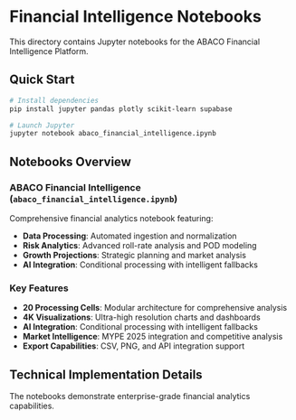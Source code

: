 # Financial Intelligence Notebooks

This directory contains Jupyter notebooks for the ABACO Financial Intelligence Platform.

## Quick Start

```bash
# Install dependencies
pip install jupyter pandas plotly scikit-learn supabase

# Launch Jupyter
jupyter notebook abaco_financial_intelligence.ipynb
```

## Notebooks Overview

### ABACO Financial Intelligence (`abaco_financial_intelligence.ipynb`)

Comprehensive financial analytics notebook featuring:

- **Data Processing**: Automated ingestion and normalization
- **Risk Analytics**: Advanced roll-rate analysis and POD modeling
- **Growth Projections**: Strategic planning and market analysis
- **AI Integration**: Conditional processing with intelligent fallbacks

### Key Features

- **20 Processing Cells**: Modular architecture for comprehensive analysis
- **4K Visualizations**: Ultra-high resolution charts and dashboards
- **AI Integration**: Conditional processing with intelligent fallbacks
- **Market Intelligence**: MYPE 2025 integration and competitive analysis
- **Export Capabilities**: CSV, PNG, and API integration support

## Technical Implementation Details

The notebooks demonstrate enterprise-grade financial analytics capabilities.
